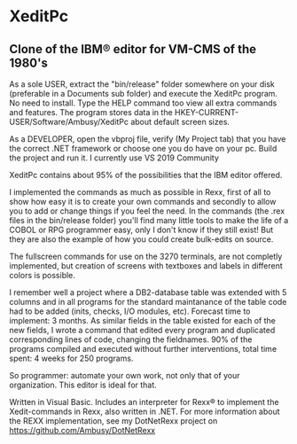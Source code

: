 # XeditPc
Clone of the IBM® editor for VM-CMS of the 1980's
--------------------------------------------------


As a sole USER, extract the "bin/release" folder somewhere on your disk (preferable in a Documents sub folder) and execute the XeditPc program. No need to install. Type the HELP command too view all extra commands and features. The program stores data in the HKEY-CURRENT-USER/Software/Ambusy/XeditPc about default screen sizes.


As a DEVELOPER, open the vbproj file, verify (My Project tab) that you have the correct .NET framework or choose one you do have on your pc. Build the project and run it. I currently use VS 2019 Community


XeditPc contains about 95% of the possibilities that the IBM editor offered. 

I implemented the commands as much as possible in Rexx, first of all to show how easy it is to create your own commands and secondly to allow you to add or change things if you feel the need. In the commands (the .rex files in the bin/release folder) you'll find many little tools to make the life of a COBOL or RPG programmer easy, only I don't know if they still exist! But they are also the example of how you could create bulk-edits on source. 

The fullscreen commands for use on the 3270 terminals, are not completly implemented, but creation of screens with textboxes and labels in different colors is possible.

I remember well a project where a DB2-database table was extended with 5 columns and in all programs for the standard maintanance of the table code had to be added (inits, checks, I/O modules, etc). Forecast time to implement: 3 months. As similar fields in the table existed for each of the new fields, I wrote a command that edited every program and duplicated corresponding lines of code, changing the fieldnames. 90% of the programs compiled and executed without further interventions, total time spent: 4 weeks for 250 programs. 

So programmer: automate your own work, not only that of your organization. This editor is ideal for that.

Written in Visual Basic. Includes an interpreter for Rexx® to implement the Xedit-commands in Rexx, also written in .NET. For more information about the REXX implementation, see my DotNetRexx project on https://github.com/Ambusy/DotNetRexx
